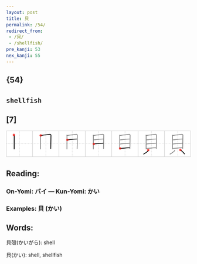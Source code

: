 ```yaml
---
layout: post
title: 貝
permalink: /54/
redirect_from:
 - /貝/
 - /shellfish/
pre_kanji: 53
nex_kanji: 55
---
```


## {54}

## `shellfish`

## [7]

<div class="stroke"><img src="../images/E8B29D.png" /></div>

## Reading:

### On-Yomi: バイ &mdash; Kun-Yomi: かい

### Examples: 貝 (かい)

## Words:

貝殻(かいがら): shell

貝(かい): shell, shellfish

